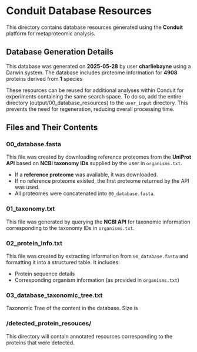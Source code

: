 # Conduit Database Resources

This directory contains database resources generated using the **Conduit** platform for metaproteomic analysis.

## Database Generation Details
This database was generated on **2025-05-28** by user **charliebayne** using a Darwin system.
The database includes proteome information for **4908** proteins derived from **1** species

These resources can be reused for additional analyses within Conduit for experiments containing the same search space.
To do so, add the entire directory (output/00_database_resources) to the `user_input` directory. This prevents the need for regeneration, reducing overall processing time.

## Files and Their Contents

### **00_database.fasta**
This file was created by downloading reference proteomes from the **UniProt API** based on **NCBI taxonomy IDs** supplied by the user in `organisms.txt`.
- If a **reference proteome** was available, it was downloaded.
- If no reference proteome existed, the first proteome returned by the API was used.
- All proteomes were concatenated into `00_database.fasta`.

### **01_taxonomy.txt**
This file was generated by querying the **NCBI API** for taxonomic information corresponding to the taxonomy IDs in `organisms.txt`.

### **02_protein_info.txt**
This file was created by extracting information from `00_database.fasta` and formatting it into a structured table. It includes:
- Protein sequence details
- Corresponding organism information (as provided in `organisms.txt`)

### **03_database_taxonomic_tree.txt**
Taxonomic Tree of the content in the database. Size is 

### **/detected_protein_resouces/**
This directory will contain annotated resources corresponding to the proteins that were detected.
